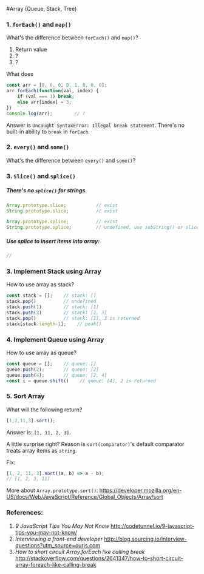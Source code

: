 #Array (Queue, Stack, Tree)

### 1. `forEach()` and `map()`
What's the difference between `forEach()` and `map()`?

 1. Return value
 2. ?
 3. ?

What does
```js
const arr = [0, 0, 0, 0, 1, 0, 0, 0];
arr.forEach(function(val, index) {
    if (val === 1) break;
    else arr[index] = 3;
})
console.log(arr);        // ?
```
Answer is `Uncaught SyntaxError: Illegal break statement`. There's no built-in ability to `break` in `forEach`.

### 2. `every()` and `some()`
What's the difference between `every()` and `some()`?

### 3. `Slice()` and `splice()`
##### There's no `splice()` for strings.
```js
Array.prototype.slice;           // exist
String.prototype.slice;          // exist

Array.prototype.splice;          // exist
String.prototype.splice;         // undefined, use subString() or slice()
```
##### Use splice to insert items into array:
```js
//
```

### 3. Implement Stack using Array
How to use array as stack?
```js
const stack = [];    // stack: []
stack.pop()          // undefined
stack.push(1)        // stack: [1]
stack.push(3)        // stack: [1, 3]
stack.pop()          // stack: [1], 3 is returned
stack[stack.length-1];    // peak()
```
### 4. Implement Queue using Array
How to use array as queue?
```js
const queue = [];    // queue: []
queue.push(2);       // queue: [2]        
queue.push(4);       // queue: [2, 4]
const i = queue.shift()    // queue: [4], 2 is returned
```
### 5. Sort Array
What will the following return?
```js
[1,2,11,3].sort();
```
Answer is: `[1, 11, 2, 3]`.

A little surprise right? Reason is `sort(comparator)`'s default comparator treats array items as `string`.

Fix:
```js
[1, 2, 11, 3].sort((a, b) => a - b);
// [1, 2, 3, 11]
```
More about `Array.prototype.sort()`: https://developer.mozilla.org/en-US/docs/Web/JavaScript/Reference/Global_Objects/Array/sort

### References:
1. _9 JavaScript Tips You May Not Know_
http://codetunnel.io/9-javascript-tips-you-may-not-know/
2. _Interviewing a front-end developer_ http://blog.sourcing.io/interview-questions?utm_source=ourjs.com
3. _How to short circuit Array.forEach like calling break_ http://stackoverflow.com/questions/2641347/how-to-short-circuit-array-foreach-like-calling-break
